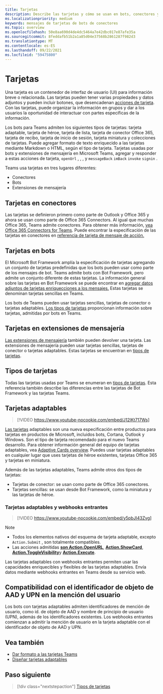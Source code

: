 ```yaml
---
title: Tarjetas
description: Describe las tarjetas y cómo se usan en bots, conectores y extensiones de mensajería
ms.localizationpriority: medium
keywords: mensajes de tarjetas de bots de conectores
ms.topic: overview
ms.openlocfilehash: 50e8aa690d4de4dc5464a7e42dbc017e87afe35a
ms.sourcegitcommit: 8feddafb51b2a1a85d04e37568b2861287f982d3
ms.translationtype: MT
ms.contentlocale: es-ES
ms.lasthandoff: 09/22/2021
ms.locfileid: "59475800"
---
```

# <a name="cards"></a>Tarjetas

Una tarjeta es un contenedor de interfaz de usuario (UI) para información breve o relacionada. Las tarjetas pueden tener varias propiedades y datos adjuntos y pueden incluir botones, que desencadenan [acciones de tarjeta](~/task-modules-and-cards/cards/cards-actions.md). Con las tarjetas, puede organizar la información en grupos y dar a los usuarios la oportunidad de interactuar con partes específicas de la información.

Los bots para Teams admiten los siguientes tipos de tarjetas: tarjeta adaptable, tarjeta de héroe, tarjeta de lista, tarjeta de conector Office 365, tarjeta de recibo, tarjeta de inicio de sesión, tarjeta miniatura y colecciones de tarjetas. Puede agregar formato de texto enriquecido a las tarjetas mediante Markdown o HTML, según el tipo de tarjeta. Tarjetas usadas por bots y extensiones de mensajería en Microsoft Teams, agregar y responder a estas acciones de tarjeta, `openUrl` , , , y `messageBack` `imBack` `invoke` `signin` .

Teams usa tarjetas en tres lugares diferentes:

* Conectores
* Bots
* Extensiones de mensajería

## <a name="cards-in-connectors"></a>Tarjetas en conectores

Las tarjetas se definieron primero como parte de Outlook y Office 365 y ahora se usan como parte de Office 365 Connectors. Al igual que muchas Office 365, Teams admite conectores. Para obtener más información, [vea Office 365 Connectors for Teams](~/webhooks-and-connectors/what-are-webhooks-and-connectors.md). Puede encontrar la especificación de las tarjetas en conectores en [referencia de tarjeta de mensaje de acción.](/outlook/actionable-messages/card-reference)

## <a name="cards-in-bots"></a>Tarjetas en bots

El Microsoft Bot Framework amplía la especificación de tarjetas agregando un conjunto de tarjetas predefinidas que los bots pueden usar como parte de los mensajes de bot. Teams admite bots con Bot Framework, pero admite un conjunto diferente de estas tarjetas. La información general sobre las tarjetas en Bot Framework se puede encontrar en [agregar datos adjuntos de tarjetas enriquecciones a los mensajes.](/bot-framework/nodejs/bot-builder-nodejs-send-rich-cards) Estas tarjetas se denominan tarjetas sencillas en Teams.

Los bots de Teams pueden usar tarjetas sencillas, tarjetas de conector o tarjetas adaptables. [Los tipos de tarjetas](~/task-modules-and-cards/cards/cards-reference.md) proporcionan información sobre tarjetas, admitidas por bots en Teams.

## <a name="cards-in-messaging-extensions"></a>Tarjetas en extensiones de mensajería

[Las extensiones de mensajería](~/messaging-extensions/what-are-messaging-extensions.md) también pueden devolver una tarjeta. Las extensiones de mensajería pueden usar tarjetas sencillas, tarjetas de conector o tarjetas adaptables. Estas tarjetas se encuentran en [tipos de tarjetas](~/task-modules-and-cards/cards/cards-reference.md).

## <a name="types-of-cards"></a>Tipos de tarjetas

Todas las tarjetas usadas por Teams se enumeran en [tipos de tarjetas](~/task-modules-and-cards/cards/cards-reference.md). Esta referencia también describe las diferencias entre las tarjetas de Bot Framework y las tarjetas Teams.

## <a name="adaptive-cards"></a>Tarjetas adaptables

> [!VIDEO https://www.youtube-nocookie.com/embed/J12lKt717Ws]

[Las tarjetas](~/task-modules-and-cards/cards/cards-reference.md#adaptive-card) adaptables son una nueva especificación entre productos para tarjetas en productos de Microsoft, incluidos bots, Cortana, Outlook y Windows. Son el tipo de tarjeta recomendado para el nuevo Teams desarrollo. Para obtener información general del equipo de tarjetas adaptables, vea [Adaptive Cards overview](/adaptive-cards). Puedes usar tarjetas adaptables en cualquier lugar que uses tarjetas de héroe existentes, tarjetas Office 365 y tarjetas en miniatura.

Además de las tarjetas adaptables, Teams admite otros dos tipos de tarjetas:

* Tarjetas de conector: se usan como parte de Office 365 conectores.
* Tarjetas sencillas: se usan desde Bot Framework, como la miniatura y las tarjetas de héroe.

### <a name="adaptive-cards-and-incoming-webhooks"></a>Tarjetas adaptables y webhooks entrantes

> [!VIDEO https://www.youtube-nocookie.com/embed/y5pbJI43Zvg]

> [!NOTE]
> * Todos los elementos nativos del esquema de tarjeta adaptable, excepto `Action.Submit` , son totalmente compatibles.
> * Las acciones admitidas [**son Action.OpenURL**](https://adaptivecards.io/explorer/Action.OpenUrl.html), [**Action.ShowCard**](https://adaptivecards.io/explorer/Action.ShowCard.html), [**Action.ToggleVisibility**](https://adaptivecards.io/explorer/Action.ToggleVisibility.html)y [**Action.Execute**](/adaptive-cards/authoring-cards/universal-action-model#actionexecute).

Las tarjetas adaptables con webhooks entrantes permiten usar las capacidades enriquecibles y flexibles de las tarjetas adaptables. Envía datos mediante webhooks entrantes en Teams desde su servicio web.

## <a name="support-for-aad-object-id-and-upn-in-user-mention"></a>Compatibilidad con el identificador de objeto de AAD y UPN en la mención del usuario 

Los bots con tarjetas adaptables admiten identificadores de mención de usuario, como id. de objeto de AAD y nombre de principio de usuario (UPN), además de los identificadores existentes. Los webhooks entrantes comienzan a admitir la mención de usuario en la tarjeta adaptable con el identificador de objeto de AAD y UPN.

## <a name="see-also"></a>Vea también

* [Dar formato a las tarjetas Teams](~/task-modules-and-cards/cards/cards-format.md)
* [Diseñar tarjetas adaptables](~/task-modules-and-cards/cards/design-effective-cards.md)

## <a name="next-step"></a>Paso siguiente

> [!div class="nextstepaction"]
> [Tipos de tarjetas](~/task-modules-and-cards/cards/cards-reference.md)